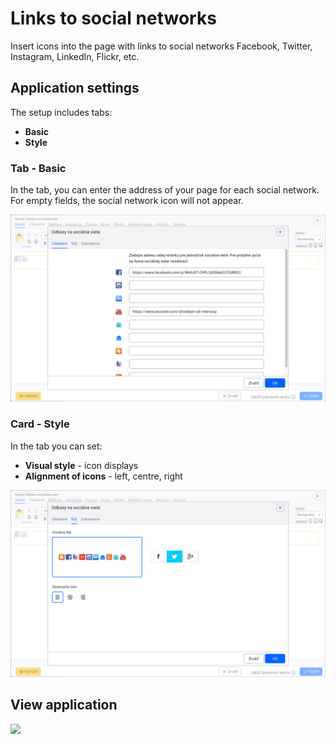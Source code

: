 # Links to social networks

Insert icons into the page with links to social networks Facebook, Twitter, Instagram, LinkedIn, Flickr, etc.

## Application settings

The setup includes tabs:
- **Basic**
- **Style**

### Tab - Basic

In the tab, you can enter the address of your page for each social network. For empty fields, the social network icon will not appear.

![](editor-base.png)

### Card - Style

In the tab you can set:
- **Visual style** - icon displays
- **Alignment of icons** - left, centre, right

![](editor-style.png)

## View application

![](app-social_icon.png)
